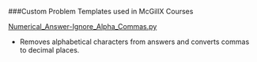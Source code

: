 ###Custom Problem Templates used in McGillX Courses

[Numerical_Answer-Ignore_Alpha_Commas.py](/Numerical_Answer-Ignore_Alpha_Commas.py)

+ Removes alphabetical characters from answers and converts commas to decimal places.
  
  
